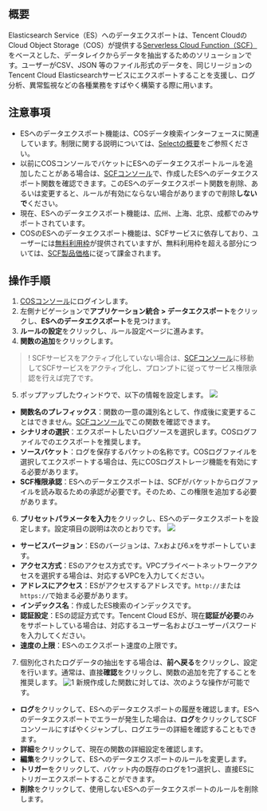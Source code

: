 ## 概要

Elasticsearch Service（ES）へのデータエクスポートは、Tencent CloudのCloud Object Storage（COS）が提供する[Serverless Cloud Function（SCF）](https://www.tencentcloud.com/document/product/583)をベースとした、データレイクからデータを抽出するためのソリューションです。ユーザーがCSV、JSON 等のファイル形式のデータを、同じリージョンのTencent Cloud Elasticsearchサービスにエクスポートすることを支援し、ログ分析、異常監視などの各種業務をすばやく構築する際に用います。

## 注意事項

- ESへのデータエクスポート機能は、COSデータ検索インターフェースに関連しています。制限に関する説明については、[Selectの概要](https://intl.cloud.tencent.com/document/product/436/32472)をご参照ください。
- 以前にCOSコンソールでバケットにESへのデータエクスポートルールを追加したことがある場合は、[SCFコンソール](https://console.cloud.tencent.com/scf/list?rid=1&ns=default)で、作成したESへのデータエクスポート関数を確認できます。このESへのデータエクスポート関数を削除、あるいは変更すると、ルールが有効にならない場合がありますので削除**しないで**ください。
- 現在、ESへのデータエクスポート機能は、広州、上海、北京、成都でのみサポートされています。
- COSのESへのデータエクスポート機能は、SCFサービスに依存しており、ユーザーには[無料利用枠](https://intl.cloud.tencent.com/document/product/583/12282)が提供されていますが、無料利用枠を超える部分については、[SCF製品価格](https://intl.cloud.tencent.com/document/product/583/12281)に従って課金されます。

## 操作手順

1. [COSコンソール](https://console.cloud.tencent.com/cos5)にログインします。
2. 左側ナビゲーションで**アプリケーション統合 > データエクスポート**をクリックし、**ESへのデータエクスポート**を見つけます。
3. **ルールの設定**をクリックし、ルール設定ページに進みます。
4. **関数の追加**をクリックします。
>! SCFサービスをアクティブ化していない場合は、[SCFコンソール](https://console.cloud.tencent.com/scf)に移動してSCFサービスをアクティブ化し、プロンプトに従ってサービス権限承認を行えば完了です。
>
5. ポップアップしたウィンドウで、以下の情報を設定します。
![](https://qcloudimg.tencent-cloud.cn/raw/51be862f6983a60c3906ab305ece0fa8.png)
  - **関数名のプレフィックス**：関数の一意の識別名として、作成後に変更することはできません。[SCFコンソール](https://console.cloud.tencent.com/scf/list?rid=1&ns=default)でこの関数を確認できます。
  - **シナリオの選択**：エクスポートしたいログソースを選択します。COSログファイルでのエクスポートを推奨します。
  - **ソースバケット**：ログを保存するバケットの名称です。COSログファイルを選択してエクスポートする場合は、先にCOSログストレージ機能を有効にする必要があります。
  - **SCF権限承認**：ESへのデータエクスポートは、SCFがバケットからログファイルを読み取るための承認が必要です。そのため、この権限を追加する必要があります。
6. **プリセットパラメータを入力**をクリックし、ESへのデータエクスポートを設定します。設定項目の説明は次のとおりです。
![](https://qcloudimg.tencent-cloud.cn/raw/989f8fd7d43a7f4b347bdbcef4915783.png)
  - **サービスバージョン**：ESのバージョンは、7.xおよび6.xをサポートしています。
  - **アクセス方式**：ESのアクセス方式です。VPCプライベートネットワークアクセスを選択する場合は、対応するVPCを入力してください。
  - **アドレスにアクセス**：ESがアクセスするアドレスです。`http://`または`https://`で始まる必要があります。
  - **インデックス名**：作成したES検索のインデックスです。
  - **認証設定**：ESの認証方式です。Tencent Cloud ESが、現在**認証が必要**のみをサポートしている場合は、対応するユーザー名およびユーザーパスワードを入力してください。
  - **速度の上限**：ESへのエクスポート速度の上限です。
7. 個別化されたログデータの抽出をする場合は、**前へ戻る**をクリックし、設定を行います。通常は、直接**確認**をクリックし、関数の追加を完了することを推奨します。
![1](https://qcloudimg.tencent-cloud.cn/raw/58bc19711382b593143ee7629ae3c6c9.png)
    新規作成した関数に対しては、次のような操作が可能です。
 - **ログ**をクリックして、ESへのデータエクスポートの履歴を確認します。ESへのデータエクスポートでエラーが発生した場合は、**ログ**をクリックしてSCFコンソールにすばやくジャンプし、ログエラーの詳細を確認することもできます。
 - **詳細**をクリックして、現在の関数の詳細設定を確認します。
 - **編集**をクリックして、ESへのデータエクスポートのルールを変更します。
 - **トリガー**をクリックして、バケット内の既存のログを1つ選択し、直接ESにトリガーエクスポートすることができます。
 - **削除**をクリックして、使用しないESへのデータエクスポートのルールを削除します。
